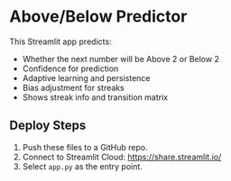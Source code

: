 # Above/Below Predictor

This Streamlit app predicts:
- Whether the next number will be Above 2 or Below 2
- Confidence for prediction
- Adaptive learning and persistence
- Bias adjustment for streaks
- Shows streak info and transition matrix

## Deploy Steps
1. Push these files to a GitHub repo.
2. Connect to Streamlit Cloud: https://share.streamlit.io/
3. Select `app.py` as the entry point.

